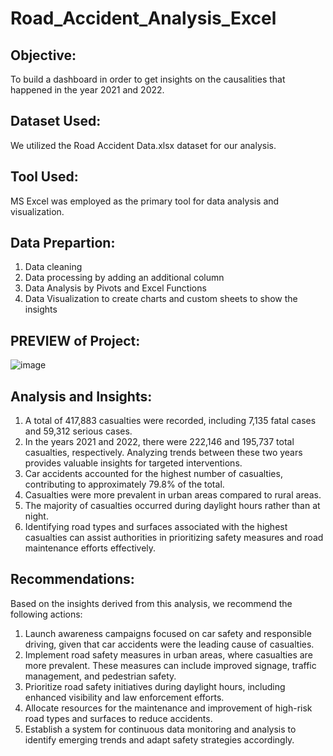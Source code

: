 # Road_Accident_Analysis_Excel

## Objective:
To build a dashboard in order to get insights on the causalities that happened in the year 2021 and 2022.

## Dataset Used:
We utilized the Road Accident Data.xlsx dataset for our analysis.

## Tool Used:
MS Excel was employed as the primary tool for data analysis and visualization.

## Data Prepartion:
1)	Data cleaning
2)	Data processing by adding an additional column
3)	Data Analysis by Pivots and Excel Functions
4)	Data Visualization to create charts and custom sheets to show the insights
   
## PREVIEW of Project:
![image](https://github.com/Sahoo-Priyanka/Road_Accident_Analysis_Excel/assets/146854318/d7187159-a260-4feb-bdbb-38c0e10c01c4)

## Analysis and Insights:
1.	A total of 417,883 casualties were recorded, including 7,135 fatal cases and 59,312 serious cases.
2.	In the years 2021 and 2022, there were 222,146 and 195,737 total casualties, respectively. Analyzing trends between these two years provides valuable insights for targeted interventions.
3.	Car accidents accounted for the highest number of casualties, contributing to approximately 79.8% of the total.
4.	Casualties were more prevalent in urban areas compared to rural areas.
5.	The majority of casualties occurred during daylight hours rather than at night.
6.	Identifying road types and surfaces associated with the highest casualties can assist authorities in prioritizing safety measures and road maintenance efforts effectively.

## Recommendations:
Based on the insights derived from this analysis, we recommend the following actions:
1.	Launch awareness campaigns focused on car safety and responsible driving, given that car accidents were the leading cause of casualties.
2.	Implement road safety measures in urban areas, where casualties are more prevalent. These measures can include improved signage, traffic management, and pedestrian safety.
3.	Prioritize road safety initiatives during daylight hours, including enhanced visibility and law enforcement efforts.
4.	Allocate resources for the maintenance and improvement of high-risk road types and surfaces to reduce accidents.
5.	Establish a system for continuous data monitoring and analysis to identify emerging trends and adapt safety strategies accordingly.







 
